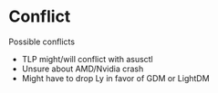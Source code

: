 # Conflict

Possible conflicts

- TLP might/will conflict with asusctl
- Unsure about AMD/Nvidia crash
- Might have to drop Ly in favor of GDM or LightDM
